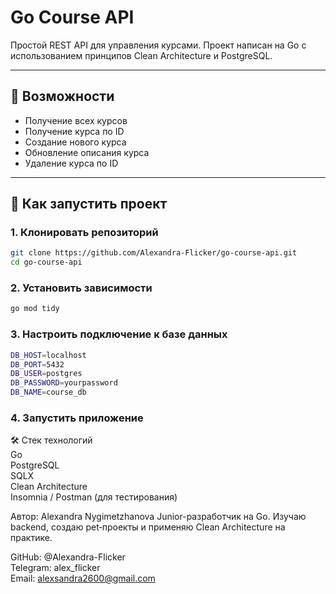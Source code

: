 # Go Course API

Простой REST API для управления курсами. Проект написан на Go с использованием принципов Clean Architecture и PostgreSQL.

---

## 📌 Возможности

- Получение всех курсов
- Получение курса по ID
- Создание нового курса
- Обновление описания курса
- Удаление курса по ID

---

## 🚀 Как запустить проект

### 1. Клонировать репозиторий

```bash
git clone https://github.com/Alexandra-Flicker/go-course-api.git
cd go-course-api
```
### 2. Установить зависимости

```bash
go mod tidy
```
### 3. Настроить подключение к базе данных
```bash
DB_HOST=localhost
DB_PORT=5432
DB_USER=postgres
DB_PASSWORD=yourpassword
DB_NAME=course_db
```
### 4. Запустить приложение

🛠️ Стек технологий<br>
Go<br>
PostgreSQL<br>
SQLX<br>
Clean Architecture<br>
Insomnia / Postman (для тестирования)



Автор:
Alexandra Nygimetzhanova
Junior-разработчик на Go. Изучаю backend, создаю pet‑проекты и применяю Clean Architecture на практике.

GitHub: @Alexandra-Flicker<br>
Telegram: alex_flicker<br>
Email: alexsandra2600@gmail.com
